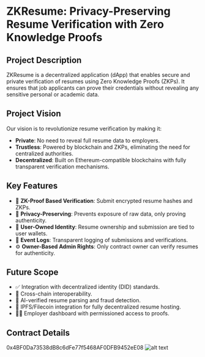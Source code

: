 # ZKResume: Privacy-Preserving Resume Verification with Zero Knowledge Proofs

## Project Description

ZKResume is a decentralized application (dApp) that enables secure and private verification of resumes using Zero Knowledge Proofs (ZKPs). It ensures that job applicants can prove their credentials without revealing any sensitive personal or academic data.

## Project Vision

Our vision is to revolutionize resume verification by making it:
- **Private**: No need to reveal full resume data to employers.
- **Trustless**: Powered by blockchain and ZKPs, eliminating the need for centralized authorities.
- **Decentralized**: Built on Ethereum-compatible blockchains with fully transparent verification mechanisms.

## Key Features

- 📄 **ZK-Proof Based Verification**: Submit encrypted resume hashes and ZKPs.
- 🔐 **Privacy-Preserving**: Prevents exposure of raw data, only proving authenticity.
- 👤 **User-Owned Identity**: Resume ownership and submission are tied to user wallets.
- 🧾 **Event Logs**: Transparent logging of submissions and verifications.
- ⚙️ **Owner-Based Admin Rights**: Only contract owner can verify resumes for authenticity.

## Future Scope

- ✅ Integration with decentralized identity (DID) standards.
- 🔁 Cross-chain interoperability.
- 🧠 AI-verified resume parsing and fraud detection.
- 📡 IPFS/Filecoin integration for fully decentralized resume hosting.
- 👨‍💼 Employer dashboard with permissioned access to proofs.

## Contract Details
0x4BF0Da73538dB8c6dFe77f5468AF0DFB9452eE08
![alt text](image.png)